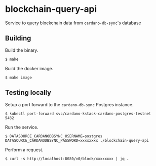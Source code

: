 # blockchain-query-api

Service to query blockchain data from `cardano-db-sync`'s database

## Building

Build the binary.

```
$ make
```

Build the docker image.

```
$ make image
```

## Testing locally

Setup a port forward to the `cardano-db-sync` Postgres instance.

```
$ kubectl port-forward svc/cardano-kstack-cardano-postgres-testnet 5432
```

Run the service.

```
$ DATASOURCE_CARDANODBSYNC_USERNAME=postgres DATASOURCE_CARDANODBSYNC_PASSWORD=xxxxxxxx ./blockchain-query-api
```

Perform a request.

```
$ curl -s http://localhost:8080/v0/block/xxxxxxxx | jq .
```
